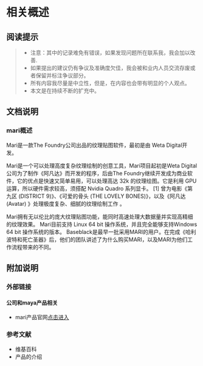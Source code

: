# 相关概述

## 阅读提示

>* 注意：其中的记录难免有错误，如果发现问题所在联系我，我会加以改善.
>* 如果提出的建议仍有争议及准确度欠佳，我会被和业内人员交流存废或者保留并标注争议部分。
>* 所有内容我尽量是中立性，但是，在内容也会带有明显的个人观点。
>* 本文是在持续不断的扩充中。

## 文档说明

### mari概述

Mari是一款The Foundry公司出品的纹理贴图软件，最初是由 Weta Digital开发。

Mari是一个可以处理高度复杂纹理绘制的创意工具，Mari项目起初是Weta Digital公司为了制作《阿凡达》而开发的程序，后由The Foundry继续开发成为商业软件，它的优点是快速又简单易用，可以处理高达 32k 的纹理绘图。它是利用 GPU 运算，所以硬件需求较高，须搭配 Nvidia Quadro 系列显卡。 [1]  曾为电影《第九区 (DISTRICT 9)》、《可爱的骨头 (THE LOVELY BONES)》，以及《阿凡达 (Avatar) 》处理极度复杂、细腻的纹理绘制工作 。

Mari拥有无以伦比的庞大纹理贴图功能，能同时高速处理大数据量并实现高精细的纹理效果。 Mari目前支持 Linux 64 bit 操作系统，并且完全能够支持Windows 64 bit 操作系统的版本。
Baseblack是最早一批采用MARI的用户。在完成《哈利波特和死亡圣器》后，他们的团队讲述了为什么购买MARI，以及MARI为他们工作流程带来的不同。


## 附加说明

### 外部链接

#### 公司和maya产品相关

* mari产品官网[点击进入](https://www.autodesk.com/products/maya/overview?support=ADVANCED&plc=MAYA&term=1-YEAR&quantity=1)


### 参考文献
* 维基百科
* 产品的介绍